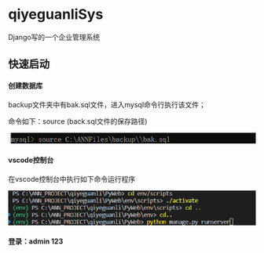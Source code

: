 # qiyeguanliSys
Django写的一个企业管理系统

## 快速启动

#### 创建数据库

backup文件夹中有bak.sql文件，进入mysql命令行执行该文件；

命令如下：source (back.sql文件的保存路径)

![image-20231023144037804](README.assets/image-20231023144037804.png) 

#### vscode控制台

在vscode控制台中执行如下命令运行程序

![image-20231023141737239](README.assets/image-20231023141737239.png)  

#### 登录：admin 123
